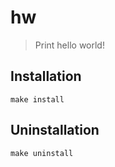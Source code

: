 # hw

> Print hello world!

## Installation

```
make install
```

## Uninstallation

```
make uninstall
```
